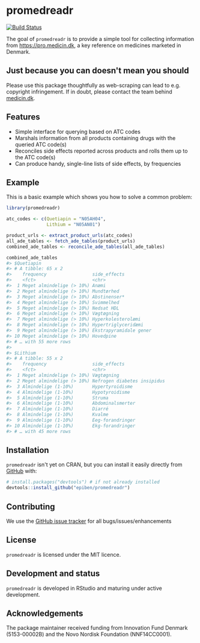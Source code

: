 
<!-- README.md is generated from README.Rmd. Please edit that file -->
# promedreadr

<!-- badges: start -->
[![Build Status](https://travis-ci.com/epiben/promedreadr.svg?token=jPFag7F7DJzmhXYLiSqy&branch=main)](https://travis-ci.com/epiben/promedreadr) <!-- badges: end -->

The goal of `promedreadr` is to provide a simple tool for collecting information from <https://pro.medicin.dk>, a key reference on medicines marketed in Denmark.

## Just because you can doesn't mean you should

Please use this package thoughtfully as web-scraping can lead to e.g. copyright infringement. If in doubt, please contact the team behind [medicin.dk](https://www.medicin.dk).

## Features

-   Simple interface for querying based on ATC codes
-   Marshals information from all products containing drugs with the queried ATC code(s)
-   Reconciles side effects reported across products and rolls them up to the ATC code(s)
-   Can produce handy, single-line lists of side effects, by frequencies

## Example

This is a basic example which shows you how to solve a common problem:

``` r
library(promedreadr)

atc_codes <- c(Quetiapin = "N05AH04",
               Lithium = "N05AN01")

product_urls <- extract_product_urls(atc_codes)
all_ade_tables <- fetch_ade_tables(product_urls)
combined_ade_tables <- reconcile_ade_tables(all_ade_tables)

combined_ade_tables
#> $Quetiapin
#> # A tibble: 65 x 2
#>    frequency                 side_effects          
#>    <fct>                     <chr>                 
#>  1 Meget almindelige (> 10%) Anæmi                 
#>  2 Meget almindelige (> 10%) Mundtørhed            
#>  3 Meget almindelige (> 10%) Abstinenser*          
#>  4 Meget almindelige (> 10%) Svimmelhed            
#>  5 Meget almindelige (> 10%) Nedsat HDL            
#>  6 Meget almindelige (> 10%) Vægtøgning            
#>  7 Meget almindelige (> 10%) Hyperkolesterolæmi    
#>  8 Meget almindelige (> 10%) Hypertriglyceridæmi   
#>  9 Meget almindelige (> 10%) Ekstrapyramidale gener
#> 10 Meget almindelige (> 10%) Hovedpine             
#> # … with 55 more rows
#> 
#> $Lithium
#> # A tibble: 55 x 2
#>    frequency                 side_effects               
#>    <fct>                     <chr>                      
#>  1 Meget almindelige (> 10%) Vægtøgning                 
#>  2 Meget almindelige (> 10%) Nefrogen diabetes insipidus
#>  3 Almindelige (1-10%)       Hypertyroidisme            
#>  4 Almindelige (1-10%)       Hypotyroidisme             
#>  5 Almindelige (1-10%)       Struma                     
#>  6 Almindelige (1-10%)       Abdominalsmerter           
#>  7 Almindelige (1-10%)       Diarré                     
#>  8 Almindelige (1-10%)       Kvalme                     
#>  9 Almindelige (1-10%)       Eeg-forandringer           
#> 10 Almindelige (1-10%)       Ekg-forandringer           
#> # … with 45 more rows
```

## Installation

`promedreadr` isn't yet on CRAN, but you can install it easily directly from [GitHub](https://github.com/) with:

``` r
# install.packages("devtools") # if not already installed
devtools::install_github("epiben/promedreadr")
```

## Contributing

We use the [GitHub issue tracker](https://www.github.com/epiben/promedreadr/issues) for all bugs/issues/enhancements

## License

`promedreadr` is licensed under the MIT licence.

## Development and status

`promedreadr` is developed in RStudio and maturing under active development.

## Acknowledgements

The package maintainer received funding from Innovation Fund Denmark (5153-00002B) and the Novo Nordisk Foundation (NNF14CC0001).

